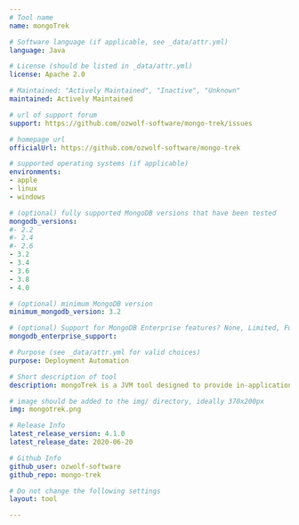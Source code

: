 ```yaml
---
# Tool name
name: mongoTrek

# Software language (if applicable, see _data/attr.yml)
language: Java

# License (should be listed in _data/attr.yml)
license: Apache 2.0

# Maintained: "Actively Maintained", "Inactive", "Unknown"
maintained: Actively Maintained

# url of support forum
support: https://github.com/ozwolf-software/mongo-trek/issues

# homepage url
officialUrl: https://github.com/ozwolf-software/mongo-trek

# supported operating systems (if applicable)
environments:
- apple
- linux
- windows

# (optional) fully supported MongoDB versions that have been tested
mongodb_versions:
#- 2.2
#- 2.4
#- 2.6
- 3.2
- 3.4
- 3.6
- 3.8
- 4.0

# (optional) minimum MongoDB version
minimum_mongodb_version: 3.2

# (optional) Support for MongoDB Enterprise features? None, Limited, Full
mongodb_enterprise_support:

# Purpose (see _data/attr.yml for valid choices)
purpose: Deployment Automation

# Short description of tool
description: mongoTrek is a JVM tool designed to provide in-application schema and document migration management using the MongoDB Database Commands framework, via a single YAML migrations file. It is inspired by the Liquibase project.

# image should be added to the img/ directory, ideally 370x200px
img: mongotrek.png

# Release Info
latest_release_version: 4.1.0
latest_release_date: 2020-06-20

# Github Info
github_user: ozwolf-software
github_repo: mongo-trek

# Do not change the following settings
layout: tool

---
```

